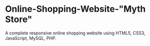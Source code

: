 # Online-Shopping-Website-"Myth Store"
A complete responsive online shopping website using HTML5, CSS3, JavaScript, MySQL, PHP.
